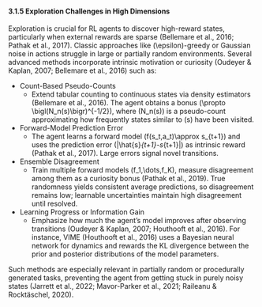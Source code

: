 #### 3.1.5 Exploration Challenges in High Dimensions

Exploration is crucial for RL agents to discover high-reward states, particularly when external rewards are sparse (Bellemare et al., 2016; Pathak et al., 2017). Classic approaches like \(\epsilon\)-greedy or Gaussian noise in actions struggle in large or partially random environments. Several advanced methods incorporate intrinsic motivation or curiosity (Oudeyer & Kaplan, 2007; Bellemare et al., 2016) such as:
- Count-Based Pseudo-Counts
  - Extend tabular counting to continuous states via density estimators (Bellemare et al., 2016). The agent obtains a bonus \(\propto \bigl(N_n(s)\bigr)^{-1/2}\), where \(N_n(s)\) is a pseudo-count approximating how frequently states similar to \(s\) have been visited.
- Forward-Model Prediction Error
  - The agent learns a forward model \(f(s_t,a_t)\approx s_{t+1}\) and uses the prediction error \(\|\hat{s}_{t+1}-s_{t+1}\|\) as intrinsic reward (Pathak et al., 2017). Large errors signal novel transitions.
- Ensemble Disagreement
  - Train multiple forward models \(f_1,\dots,f_K\), measure disagreement among them as a curiosity bonus (Pathak et al., 2019). True randomness yields consistent average predictions, so disagreement remains low; learnable uncertainties maintain high disagreement until resolved.
- Learning Progress or Information Gain
  - Emphasize how much the agent’s model improves after observing transitions (Oudeyer & Kaplan, 2007; Houthooft et al., 2016). For instance, VIME (Houthooft et al., 2016) uses a Bayesian neural network for dynamics and rewards the KL divergence between the prior and posterior distributions of the model parameters.

Such methods are especially relevant in partially random or procedurally generated tasks, preventing the agent from getting stuck in purely noisy states (Jarrett et al., 2022; Mavor-Parker et al., 2021; Raileanu & Rocktäschel, 2020).
